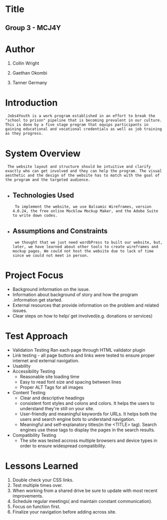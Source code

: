 # **Title**

## Group 3 - MCJ4Y


# **Author**
1. Collin Wright

2. Gaethan Okombi

3. Tanner Germany

# **Introduction**
     Jobs4Youth is a work program established in an effort to break the "school to prison" pipeline that is becoming prevalent in our culture. This is done by a five stage program that equips participants in gaining educational and vocational credentials as well as job training as they progress.

# **System Overview**
     The website layout and structure should be intuitive and clarify exactly who can get involved and they can help the program. The visual aesthetic and the design of the website has to match with the goal of the program and the targeted audience.

* ## **Technologies Used**
       To implement the website, we use Balsamic Wireframes, version 4.0.24, the free online Mocklow Mockup Maker, and the Adobe Suite to write down codes.

* ## **Assumptions and Constraints**
       we thought that we just need wordbPress to built our website, but, later, we have learned about other tools to create wireframes and mockup pages. We could not host the website due to lack of time since we could not meet in person.

# **Project Focus**
* Background information on the issue.
* Information about background of story and how the program .information get started.
* External resources that provide information on the problem and related issues.
* Clear steps on how to help/ get involved(e.g. donations or services)

# **Test Approach**
* Validation Testing
    Ran each page through HTML validator plugin
* Link testing -  all page buttons and links were tested to ensure proper internet and external navigation.
* Usability
* Accessibility Testing
    * Reasonable site loading time
    * Easy to read font size and spacing between lines
    * Proper ALT Tags for all images
* Content Testing
    * Clear and descriptive headings
    * consistent font styles and colons and colors. It helps the users to understand they're still on your site.
    * User-friendly and meaningful keywords for URLs. It helps both the users and search engine bots to understand navigation.
    * Meaningful and self-explanatory titles(in the \<TITLE> tag). Search engines use these tags to display the pages in the search results.
* Compatibility Testing
    * The site was tested accross multiple browsers and device types in order to ensure widespread compatibility.

# **Lessons Learned**
1.  Double check your CSS links.
2.  Test multiple times over.
2.  When working from a shared drive be sure to update with most recent improvements.
4.  Schedule regular meetings( and maintain constant communication).
5.  Focus on function first.
6.  Finalize your navigation before adding across site.

